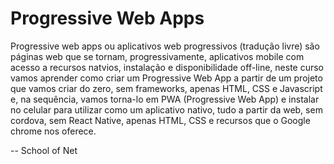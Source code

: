 # Progressive Web Apps

Progressive web apps ou aplicativos web progressivos (tradução livre) são páginas web que se tornam, progressivamente, aplicativos mobile com acesso a recursos natvios, instalação e disponibilidade off-line, neste curso vamos aprender como criar um Progressive Web App a partir de um projeto que vamos criar do zero, sem frameworks, apenas HTML, CSS e Javascript e, na sequência, vamos torna-lo em PWA (Progressive Web App) e instalar no celular para utilizar como um aplicativo nativo, tudo a partir da web, sem cordova, sem React Native, apenas HTML, CSS e recursos que o Google chrome nos oferece.

-- School of Net